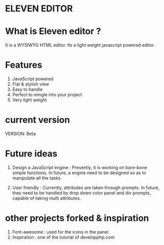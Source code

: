 ELEVEN EDITOR
=============

What is Eleven editor ?
=======================
 It is a WYSIWYG HTML editor. Its a light weight javascript powered editor.

Features
========
   1. JavaScript powered
   2. Flat & stylish view
   3. Easy to handle
   4. Perfect to mingle into your project
   5. Very light weight

   
current version
===============
   VERSION: Beta
  
Future ideas
============
   1. Design a JavaScript engine : Presently, it is working on bare-bone simple functions. In future, a engine need to be designed so as to manipulate all the tasks.
                                   
   2. User friendly : Currently, attributes are taken through prompts. In future, they need to be handled by drop down color panel and div prompts, capable of taking multi attributes. 
   

other projects forked & inspiration
===================================

   1. Font-awesome : used for the icons in the panel
   2. Inspiration  : one of the tutorial of developphp.com

